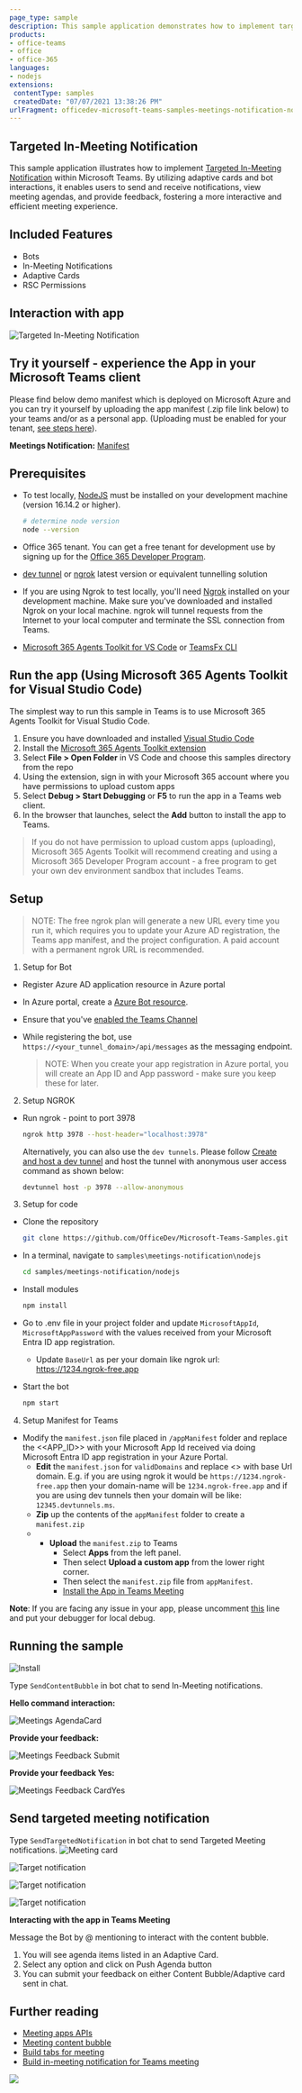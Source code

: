 ```yaml
---
page_type: sample
description: This sample application demonstrates how to implement targeted in-meeting notifications in Microsoft Teams using adaptive cards and bot interactions.
products:
- office-teams
- office
- office-365
languages:
- nodejs
extensions:
 contentType: samples
 createdDate: "07/07/2021 13:38:26 PM"
urlFragment: officedev-microsoft-teams-samples-meetings-notification-nodejs
---
```


## Targeted In-Meeting Notification

This sample application illustrates how to implement [Targeted In-Meeting Notification](https://learn.microsoft.com/microsoftteams/platform/apps-in-teams-meetings/meeting-apps-apis?branch=pr-en-us-7615&tabs=dotnet#targeted-meeting-notification-api) within Microsoft Teams. By utilizing adaptive cards and bot interactions, it enables users to send and receive notifications, view meeting agendas, and provide feedback, fostering a more interactive and efficient meeting experience.


## Included Features
* Bots
* In-Meeting Notifications
* Adaptive Cards
* RSC Permissions

## Interaction with app

![Targeted In-Meeting Notification](Images/MeetingNotification.gif)

## Try it yourself - experience the App in your Microsoft Teams client
Please find below demo manifest which is deployed on Microsoft Azure and you can try it yourself by uploading the app manifest (.zip file link below) to your teams and/or as a personal app. (Uploading must be enabled for your tenant, [see steps here](https://docs.microsoft.com/microsoftteams/platform/concepts/build-and-test/prepare-your-o365-tenant#enable-custom-teams-apps-and-turn-on-custom-app-uploading)).

**Meetings Notification:** [Manifest](/samples/meetings-notification/csharp/demo-manifest/meetings-notification.zip)

## Prerequisites

- To test locally, [NodeJS](https://nodejs.org/en/download/) must be installed on your development machine (version 16.14.2  or higher).

    ```bash
    # determine node version
    node --version
    ```
- Office 365 tenant. You can get a free tenant for development use by signing up for the [Office 365 Developer Program](https://developer.microsoft.com/microsoft-365/dev-program).

- [dev tunnel](https://learn.microsoft.com/en-us/azure/developer/dev-tunnels/get-started?tabs=windows) or [ngrok](https://ngrok.com/) latest version or equivalent tunnelling solution

- If you are using Ngrok to test locally, you'll need [Ngrok](https://ngrok.com/) installed on your development machine.
Make sure you've downloaded and installed Ngrok on your local machine. ngrok will tunnel requests from the Internet to your local computer and terminate the SSL connection from Teams.

- [Microsoft 365 Agents Toolkit for VS Code](https://marketplace.visualstudio.com/items?itemName=TeamsDevApp.ms-teams-vscode-extension) or [TeamsFx CLI](https://learn.microsoft.com/microsoftteams/platform/toolkit/teamsfx-cli?pivots=version-one)

## Run the app (Using Microsoft 365 Agents Toolkit for Visual Studio Code)

The simplest way to run this sample in Teams is to use Microsoft 365 Agents Toolkit for Visual Studio Code.

1. Ensure you have downloaded and installed [Visual Studio Code](https://code.visualstudio.com/docs/setup/setup-overview)
1. Install the [Microsoft 365 Agents Toolkit extension](https://marketplace.visualstudio.com/items?itemName=TeamsDevApp.ms-teams-vscode-extension)
1. Select **File > Open Folder** in VS Code and choose this samples directory from the repo
1. Using the extension, sign in with your Microsoft 365 account where you have permissions to upload custom apps
1. Select **Debug > Start Debugging** or **F5** to run the app in a Teams web client.
1. In the browser that launches, select the **Add** button to install the app to Teams.
> If you do not have permission to upload custom apps (uploading), Microsoft 365 Agents Toolkit will recommend creating and using a Microsoft 365 Developer Program account - a free program to get your own dev environment sandbox that includes Teams.

## Setup

> NOTE: The free ngrok plan will generate a new URL every time you run it, which requires you to update your Azure AD registration, the Teams app manifest, and the project configuration. A paid account with a permanent ngrok URL is recommended.

1) Setup for Bot
- Register Azure AD application resource in Azure portal
- In Azure portal, create a [Azure Bot resource](https://docs.microsoft.com/azure/bot-service/bot-builder-authentication?view=azure-bot-service-4.0&tabs=csharp%2Caadv2).

- Ensure that you've [enabled the Teams Channel](https://docs.microsoft.com/azure/bot-service/channel-connect-teams?view=azure-bot-service-4.0)

- While registering the bot, use `https://<your_tunnel_domain>/api/messages` as the messaging endpoint.
    
    > NOTE: When you create your app registration in Azure portal, you will create an App ID and App password - make sure you keep these for later.

2) Setup NGROK  
 - Run ngrok - point to port 3978

   ```bash
   ngrok http 3978 --host-header="localhost:3978"
   ```  

   Alternatively, you can also use the `dev tunnels`. Please follow [Create and host a dev tunnel](https://learn.microsoft.com/en-us/azure/developer/dev-tunnels/get-started?tabs=windows) and host the tunnel with anonymous user access command as shown below:

   ```bash
   devtunnel host -p 3978 --allow-anonymous
   ```

3) Setup for code   
- Clone the repository

    ```bash
    git clone https://github.com/OfficeDev/Microsoft-Teams-Samples.git
    ```

- In a terminal, navigate to `samples\meetings-notification\nodejs`

    ```bash
    cd samples/meetings-notification/nodejs
    ```

- Install modules

    ```bash
    npm install
    ```

- Go to .env file in your project folder and update `MicrosoftAppId`, `MicrosoftAppPassword` with the values received from your Microsoft Entra ID app registration.
  - Update `BaseUrl` as per your domain like ngrok url: https://1234.ngrok-free.app 

- Start the bot

    ```bash
    npm start
    ```
 
4) Setup Manifest for Teams

- Modify the `manifest.json` file placed in `/appManifest` folder and replace the <<APP_ID>> with your Microsoft App Id received via doing Microsoft Entra ID app registration in your Azure Portal.
    - **Edit** the `manifest.json` for `validDomains` and replace <<Valid-Domain>> with base Url domain. E.g. if you are using ngrok it would be `https://1234.ngrok-free.app` then your domain-name will be `1234.ngrok-free.app` and if you are using dev tunnels then your domain will be like: `12345.devtunnels.ms`.
    - **Zip** up the contents of the `appManifest` folder to create a `manifest.zip`
    - - **Upload** the `manifest.zip` to Teams
         - Select **Apps** from the left panel.
         - Then select **Upload a custom app** from the lower right corner.
         - Then select the `manifest.zip` file from `appManifest`.
         - [Install the App in Teams Meeting](https://docs.microsoft.com/microsoftteams/platform/apps-in-teams-meetings/teams-apps-in-meetings?view=msteams-client-js-latest#meeting-lifecycle-scenarios)

**Note**: If you are facing any issue in your app, please uncomment [this](https://github.com/OfficeDev/Microsoft-Teams-Samples/blob/main/samples/meetings-content-bubble/nodejs/index.js#L45) line and put your debugger for local debug.

## Running the sample

![Install](Images/1.Install.png)

Type `SendContentBubble` in bot chat to send In-Meeting notifications.

**Hello command interaction:**

![Meetings AgendaCard](Images/5.ContentBubble.png)

**Provide your feedback:**

![Meetings Feedback Submit](Images/6.ProvideFeedback.png)

**Provide your feedback Yes:**

![Meetings Feedback CardYes](Images/7.SubmittedYes.png)

## Send targeted meeting notification

Type `SendTargetedNotification` in bot chat to send Targeted Meeting notifications.
![Meeting card](Images/2.CardInMeeting.png)

![Target notification](Images/3.TargetedNotification.png)

![Target notification](Images/4.SubmitFeedback.png)

![Target notification](Images/4.TargetNotificationSubmittedYes.png)

**Interacting with the app in Teams Meeting**

Message the Bot by @ mentioning to interact with the content bubble.
1. You will see agenda items listed in an Adaptive Card.
2. Select any option and click on Push Agenda button
3. You can submit your feedback on either Content Bubble/Adaptive card sent in chat.

## Further reading

- [Meeting apps APIs](https://learn.microsoft.com/microsoftteams/platform/apps-in-teams-meetings/meeting-apps-apis?tabs=dotnet)
- [Meeting content bubble](https://learn.microsoft.com/microsoftteams/platform/sbs-meeting-content-bubble)
- [Build tabs for meeting](https://learn.microsoft.com/microsoftteams/platform/apps-in-teams-meetings/build-tabs-for-meeting?tabs=desktop)
- [Build in-meeting notification for Teams meeting](https://learn.microsoft.com/microsoftteams/platform/apps-in-teams-meetings/in-meeting-notification-for-meeting)

<img src="https://pnptelemetry.azurewebsites.net/microsoft-teams-samples/samples/meetings-notification-nodejs" />